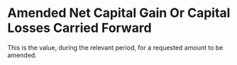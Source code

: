 # Amended Net Capital Gain Or Capital Losses Carried Forward
This is the value, during the relevant period, for a requested amount to be amended.